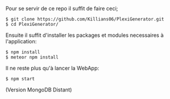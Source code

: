   Pour se servir de ce repo il suffit de faire ceci;

```
$ git clone https://github.com/Killians06/PlexiGenerator.git
$ cd PlexiGenerator/
```

  Ensuite il suffit d'installer les packages et modules necessaires à l'application:
```
$ npm install
$ meteor npm install
```

  Il ne reste plus qu'à lancer la WebApp:
```
$ npm start
```

(Version MongoDB Distant)
